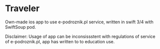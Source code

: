 # Traveler

Own-made ios app to use e-podroznik.pl service, written in swift 3/4 with SwiftSoup pod.

Disclaimer:
Usage of app can be inconsissstent with regulations of service of e-podroznik.pl, app has written to to education use. 
